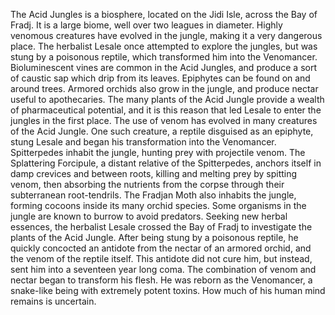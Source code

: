 The Acid Jungles is a biosphere, located on the Jidi Isle, across the Bay of Fradj. It is a large biome, well over two leagues in diameter. Highly venomous creatures have evolved in the jungle, making it a very dangerous place. The herbalist Lesale once attempted to explore the jungles, but was stung by a poisonous reptile, which transformed him into the  Venomancer.
Bioluminescent vines are common in the Acid Jungles, and produce a sort of caustic sap which drip from its leaves. Epiphytes can be found on and around trees. Armored orchids also grow in the jungle, and produce nectar useful to apothecaries. The many plants of the Acid Jungle provide a wealth of pharmaceutical potential, and it is this reason that led Lesale to enter the jungles in the first place.
The use of venom has evolved in many creatures of the Acid Jungle. One such creature, a reptile disguised as an epiphyte, stung Lesale and began his transformation into the Venomancer. Spitterpedes inhabit the jungle, hunting prey with projectile venom. The Splattering Forcipule, a distant relative of the Spitterpedes, anchors itself in damp crevices and between roots, killing and melting prey by spitting venom, then absorbing the nutrients from the corpse through their subterranean root-tendrils. The Fradjan Moth also inhabits the jungle, forming cocoons inside its many orchid species.
Some organisms in the jungle are known to burrow to avoid predators.
Seeking new herbal essences, the herbalist Lesale crossed the Bay of Fradj to investigate the plants of the Acid Jungle. After being stung by a poisonous reptile, he quickly concocted an antidote from the nectar of an armored orchid, and the venom of the reptile itself. This antidote did not cure him, but instead, sent him into a seventeen year long coma. The combination of venom and nectar began to transform his flesh. He was reborn as the Venomancer, a snake-like being with extremely potent toxins. How much of his human mind remains is uncertain.
